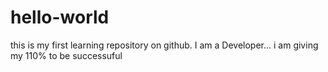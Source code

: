 # hello-world
this is my first learning repository on github.
I am a Developer...
i am giving my 110% to be successuful
